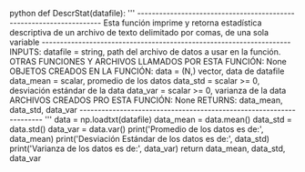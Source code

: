 python
def DescrStat(datafile):
    '''
    --------------------------------------------------------------------
    Esta función imprime y retorna estadística descriptiva de un archivo de texto delimitado por comas, de una sola variable
    --------------------------------------------------------------------
    INPUTS:
    datafile = string, path del archivo de datos a usar en la función.
    OTRAS FUNCIONES Y ARCHIVOS LLAMADOS POR ESTA FUNCIÓN: None
    OBJETOS CREADOS EN LA FUNCIÓN:
    data = (N,) vector, data de datafile
    data_mean = scalar, promedio de los datos
    data_std = scalar >= 0, desviación estándar de la data
    data_var = scalar >= 0, varianza de la data
    ARCHIVOS CREADOS PRO ESTA FUNCIÓN: None
    RETURNS: data_mean, data_std, data_var
    --------------------------------------------------------------------
    '''
    data = np.loadtxt(datafile)
    data_mean = data.mean()
    data_std = data.std()
    data_var = data.var()
    print('Promedio de los datos es de:', data_mean)
    print('Desviación Estándar de los datos es de:', data_std)
    print('Varianza de los datos es de:', data_var)
    return data_mean, data_std, data_var
